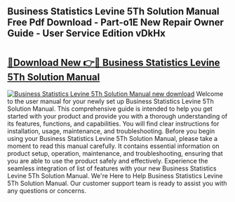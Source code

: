 ## Business Statistics Levine 5Th Solution Manual Free Pdf Download - Part-o1E New Repair Owner Guide - User Service Edition vDkHx

# <h2><a href="http://bc60620.oget.top/?id=Business+Statistics+Levine+5Th+Solution+Manual">🔗Download New 👉🔴 Business Statistics Levine 5Th Solution Manual</a></h2>

[![Business Statistics Levine 5Th Solution Manual new download](https://i.imgur.com/5g1atiW.png)](http://bc60620.oget.top/?id=Business+Statistics+Levine+5Th+Solution+Manual)
Welcome to the user manual for your newly set up Business Statistics Levine 5Th Solution Manual. This comprehensive guide is intended to help you get started with your product and provide you with a thorough understanding of its features, functions, and capabilities. You will find clear instructions for installation, usage, maintenance, and troubleshooting. Before you begin using your Business Statistics Levine 5Th Solution Manual, please take a moment to read this manual carefully. It contains essential information on product setup, operation, maintenance, and troubleshooting, ensuring that you are able to use the product safely and effectively. Experience the seamless integration of list of features with your new Business Statistics Levine 5Th Solution Manual. We're Here to Help Business Statistics Levine 5Th Solution Manual. Our customer support team is ready to assist you with any questions or concerns.
